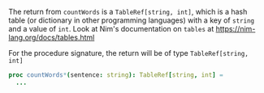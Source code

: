 The return from `countWords` is a `TableRef[string, int]`, which is a hash table (or dictionary in other programming languages) with a key of `string` and a value of `int`. Look at Nim's documentation on `tables` at https://nim-lang.org/docs/tables.html

For the procedure signature, the return will be of type `TableRef[string, int]`

```nim
proc countWords*(sentence: string): TableRef[string, int] =
  ...
```